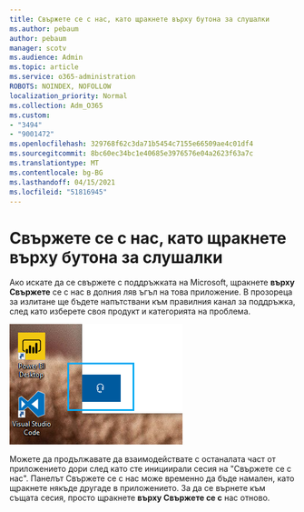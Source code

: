 ```yaml
---
title: Свържете се с нас, като щракнете върху бутона за слушалки
ms.author: pebaum
author: pebaum
manager: scotv
ms.audience: Admin
ms.topic: article
ms.service: o365-administration
ROBOTS: NOINDEX, NOFOLLOW
localization_priority: Normal
ms.collection: Adm_O365
ms.custom:
- "3494"
- "9001472"
ms.openlocfilehash: 329768f62c3da71b5454c7155e66509ae4c01df4
ms.sourcegitcommit: 8bc60ec34bc1e40685e3976576e04a2623f63a7c
ms.translationtype: MT
ms.contentlocale: bg-BG
ms.lasthandoff: 04/15/2021
ms.locfileid: "51816945"
---
```

# <a name="contact-us-by-clicking-the-headphone-button"></a>Свържете се с нас, като щракнете върху бутона за слушалки

Ако искате да се свържете с поддръжката на Microsoft, щракнете **върху Свържете** се с нас в долния ляв ъгъл на това приложение. В прозореца за излитане ще бъдете напътствани към правилния канал за поддръжка, след като изберете своя продукт и категорията на проблема.

![Свържете се с нас, като щракнете върху иконата на слушалките.](media/contact-us-headphone-icon.png)

Можете да продължавате да взаимодействате с останалата част от приложението дори след като сте инициирали сесия на "Свържете се с нас". Панелът Свържете се с нас може временно да бъде намален, като щракнете някъде другаде в приложението. За да се върнете към същата сесия, просто щракнете **върху Свържете се с** нас отново.
